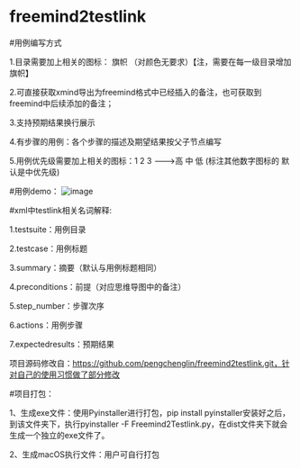 # freemind2testlink

#用例编写方式

1.目录需要加上相关的图标： 旗帜 （对颜色无要求）【注，需要在每一级目录增加旗帜】

2.可直接获取xmind导出为freemind格式中已经插入的备注，也可获取到freemind中后续添加的备注；

3.支持预期结果换行展示

4.有步骤的用例：各个步骤的描述及期望结果按父子节点编写

5.用例优先级需要加上相关的图标：1 2 3 --->高 中 低 (标注其他数字图标的 默认是中优先级)

#用例demo：
![image](https://user-images.githubusercontent.com/23491399/216909061-9f6419a1-be18-44d5-86d5-fb438f873cbb.png)


#xml中testlink相关名词解释:

1.testsuite：用例目录

2.testcase：用例标题

3.summary：摘要（默认与用例标题相同）

4.preconditions：前提（对应思维导图中的备注）

5.step_number：步骤次序

6.actions：用例步骤

7.expectedresults：预期结果


项目源码修改自：https://github.com/pengchenglin/freemind2testlink.git，针对自己的使用习惯做了部分修改

#项目打包：

1、生成exe文件：使用Pyinstaller进行打包，pip install pyinstaller安装好之后，到该文件夹下，执行pyinstaller -F Freemind2Testlink.py，在dist文件夹下就会生成一个独立的exe文件了。

2、生成macOS执行文件：用户可自行打包
